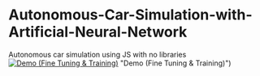 # Autonomous-Car-Simulation-with-Artificial-Neural-Network
Autonomous car simulation using JS with no libraries
[![Demo (Fine Tuning & Training)](https://drive.google.com/file/d/1bUAhMtCR383AgHNqBdkvE8qRVCF8Q922/view?usp=sharing)](https://vimeo.com/760608371) "Demo (Fine Tuning & Training)")
